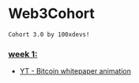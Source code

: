 # Web3Cohort
`Cohort 3.0 by 100xdevs!`

### [week 1:](https://projects.100xdevs.com/tracks/web3-orientation/Web3-Cohort---Orientation-1)
- [YT - Bitcoin whitepaper animation](https://www.youtube.com/watch?v=NoqNhWnjE1Q)
    